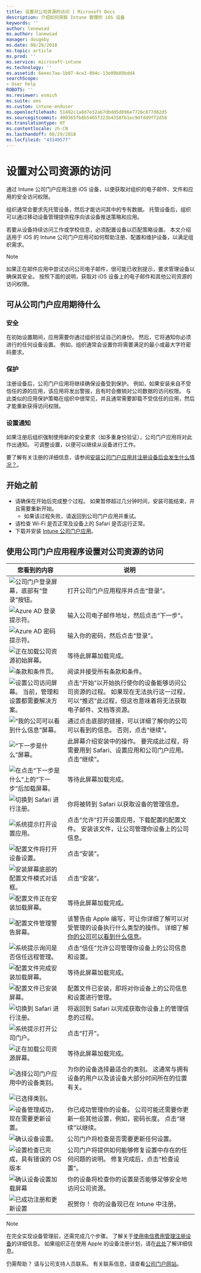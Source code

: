 ```yaml
---
title: 设置对公司资源的访问 | Microsoft Docs
description: 介绍如何获取 Intune 管理的 iOS 设备
keywords: ''
author: lenewsad
ms.author: lanewsad
manager: dougeby
ms.date: 08/28/2018
ms.topic: article
ms.prod: ''
ms.service: microsoft-intune
ms.technology: ''
ms.assetid: 6eeec7aa-1b07-4ce3-894c-13e09b89bdd4
searchScope:
- User help
ROBOTS: ''
ms.reviewer: esmich
ms.suite: ems
ms.custom: intune-enduser
ms.openlocfilehash: 51492c1a8d7e32ab7dbdd5d896e7726c877d62d5
ms.sourcegitcommit: 490365fb8b5405f323b4358fb1ec9dfdd9ff2d58
ms.translationtype: HT
ms.contentlocale: zh-CN
ms.lasthandoff: 08/29/2018
ms.locfileid: "43149577"
---
```

# <a name="set-up-access-to-your-company-resources"></a>设置对公司资源的访问

通过 Intune 公司门户应用注册 iOS 设备，以便获取对组织的电子邮件、文件和应用的安全访问权限。

组织通常会要求先托管设备，然后才能访问其中的专有数据。 托管设备后，组织可以通过移动设备管理提供程序向该设备推送策略和应用。 

若要从设备持续访问工作或学校信息，必须配置设备以匹配策略设置。 本文介绍适用于 iOS 的 Intune 公司门户应用可如何帮助注册、配置和维护设备，以满足组织需求。

> [!NOTE]
> 如果正在邮件应用中尝试访问公司电子邮件，很可能已收到提示，要求管理设备以确保其安全。 按照下面的说明，获取对 iOS 设备上的电子邮件和其他公司资源的访问权限。

## <a name="what-to-expect-from-the-company-portal-app"></a>可从公司门户应用期待什么

### <a name="security"></a>安全
在初始设置期间，应用需要你通过组织验证自己的身份。 然后，它将通知你必须进行的任何设备设置。 例如，组织通常会设置你将需要满足的最小或最大字符密码要求。    

### <a name="protection"></a>保护
注册设备后，公司门户应用将继续确保设备受到保护。 例如，如果安装来自不受信任的源的应用，该应用将发出警报，且有时会撤销对公司数据的访问权限。 与此类似的应用保护策略在组织中很常见，并且通常需要卸载不受信任的应用，然后才能重新获得访问权限。

### <a name="setting-notifications"></a>设置通知
如果注册后组织强制使用新的安全要求（如多重身份验证），公司门户应用将对此作出通知。 可调整设置，以便可以继续从设备进行工作。  

要了解有关注册的详细信息，请参阅[安装公司门户应用并注册设备后会发生什么情况？](what-happens-if-you-install-the-Company-Portal-app-and-enroll-your-device-in-intune-ios.md)。 

## <a name="before-you-start"></a>开始之前

- 请确保在开始后完成整个过程。 如果暂停超过几分钟时间，安装可能结束，并且需要重新开始。  
    - 如果该过程失败，请返回到公司门户应用并重试。  
- 请检查 Wi-Fi 是否正常及设备上的 Safari 是否运行正常。
- 下载并安装 [Intune 公司门户应用](install-and-sign-in-to-the-intune-company-portal-app-ios.md)。


## <a name="using-the-company-portal-app-to-set-up-access-to-company-resources"></a>使用公司门户应用程序设置对公司资源的访问

|您看到的内容|说明|
|---|---|
|![公司门户登录屏幕，底部有“登录”按钮。](./media/ios-01-cp-enroll-1802.png)|打开公司门户应用程序并点击“登录”。|
|![Azure AD 登录提示符。](./media/ios-02-cp-enroll-1802.png)|输入公司电子邮件地址，然后点击“下一步”。|
|![Azure AD 密码提示符。](./media/ios-03-cp-enroll-1802.png)|输入你的密码，然后点击“登录”。|
|![正在加载公司资源初始屏幕。](./media/ios-04-cp-enroll-1802.png)|等待此屏幕加载完成。|
|![条款和条件页。](./media/ios-05-cp-enroll-1802.png)|阅读并接受所有条款和条件。|
|![设置公司访问屏幕。 当前，管理和设置都需要解决方案。](./media/ios-06-cp-enroll-1802.png)|点击“开始”以开始执行使你的设备能够访问公司资源的过程。 如果现在无法执行这一过程，可以“推迟”此过程，但这也意味着将无法获取电子邮件、文档等资源。|
|![“我的公司可以看到什么信息”屏幕。](./media/ios-07-cp-enroll-1802.png)|通过点击底部的链接，可以详细了解你的公司可以看到的信息。 否则，点击“继续”。|
|![“下一步是什么”屏幕。](./media/ios-08-cp-enroll-1802.png)|此屏幕介绍安装中的操作。 要完成此过程，将需要用到 Safari、设置应用和公司门户应用。 点击“继续”。|
|![在点击“下一步是什么”上的“下一步”后加载屏幕。](./media/ios-09-cp-enroll-1802.png)|等待此屏幕加载完成。|
|![切换到 Safari 进行注册。](./media/ios-7-cp-enroll-1711.png)|你将被转到 Safari 以获取设备的管理信息。|
|![系统提示打开设置应用。](./media/ios-8-cp-enroll-1711.png)|点击“允许”打开设置应用，下载配置的配置文件。 安装该文件，让公司管理你设备上的公司信息。|
|![配置文件将打开设备设置。](./media/ios-9-cp-enroll-1711.png)|点击“安装”。|
|![安装屏幕底部的配置文件模式对话框。](./media/ios-10-cp-enroll-1711.png)|点击“安装”。|
|![配置文件正在安装加载屏幕。](./media/ios-11-cp-enroll-1711.png)|等待此屏幕加载完成。|
|![配置文件管理警告屏幕。](./media/ios-12-cp-enroll-1711.png)|该警告由 Apple 编写，可让你详细了解可以对受管理的设备执行什么类型的操作。 详细了解[你的公司可以看到什么信息](what-info-can-your-company-see-when-you-enroll-your-device-in-intune.md)。|
|![系统提示询问是否信任远程管理。](./media/ios-13-cp-enroll-1711.png)|点击“信任”允许公司管理你设备上的公司信息和设置。|
|![配置文件完成安装加载屏幕。](./media/ios-14-cp-enroll-1711.png)|等待此屏幕加载完成。|
|![配置文件已安装屏幕。](./media/ios-15-cp-enroll-1711.png)|配置文件已安装，即将对你设备上的公司信息和设置进行管理。|
|![切换到 Safari 进行注册。](./media/ios-16-cp-enroll-1711.png)|将返回到 Safari 以完成获取你设备上的管理信息的过程。 |
|![系统提示打开公司门户。](./media/ios-17-cp-enroll-1711.png)|点击“打开”。|
|![正在加载公司资源屏幕。](./media/ios-21-cp-enroll-1802.png)|等待此屏幕加载完成。|
|![选择公司门户应用中的设备类别。](./media/ios-22-cp-enroll-1802.png)|为你的设备选择最适合的类别。 这通常与拥有设备的用户以及该设备大部分时间所在的位置有关。|
|![已选择类别。](./media/ios-23-cp-enroll-1802.png)||
|![设备管理成功，现在需要更新设置。](./media/ios-24-cp-enroll-1802.png)|你已成功管理你的设备。 公司可能还需要你更新一些其他设置，例如，密码长度。 点击“继续”以继续。|
|![确认设备设置。](./media/ios-25-cp-enroll-1802.png)|公司门户将检查是否需要更新任何设置。|
|![设置检查已完成，具有错误的 OS 版本](./media/ios-26-cp-enroll-1802.png)|公司门户将提供如何能够修复设置中存在的任何问题的说明。 修复完成后，点击“检查设置”。|
|![确认设备设置加载屏幕](./media/ios-27-cp-enroll-1802.png)|你的设备将检查你的设置是否能够足够安全地访问公司资源。|
|![已成功注册和更新设置](./media/ios-28-cp-enroll-1802.png)|祝贺你！ 你的设备现已在 Intune 中注册。|

> [!Note]
> 在完全实现设备管理前，还需完成几个步骤。 了解关于[使用电信费用管理注册设备](enroll-your-device-with-telecom-expense-management-ios.md)的详细信息。 如果组织正在使用 Apple 的设备注册计划，请在[此处](enroll-your-device-dep-ios.md)了解详细信息。

仍需帮助？ 请与公司支持人员联系。 有关联系信息，请查看[公司门户网站](https://go.microsoft.com/fwlink/?linkid=2010980)。

